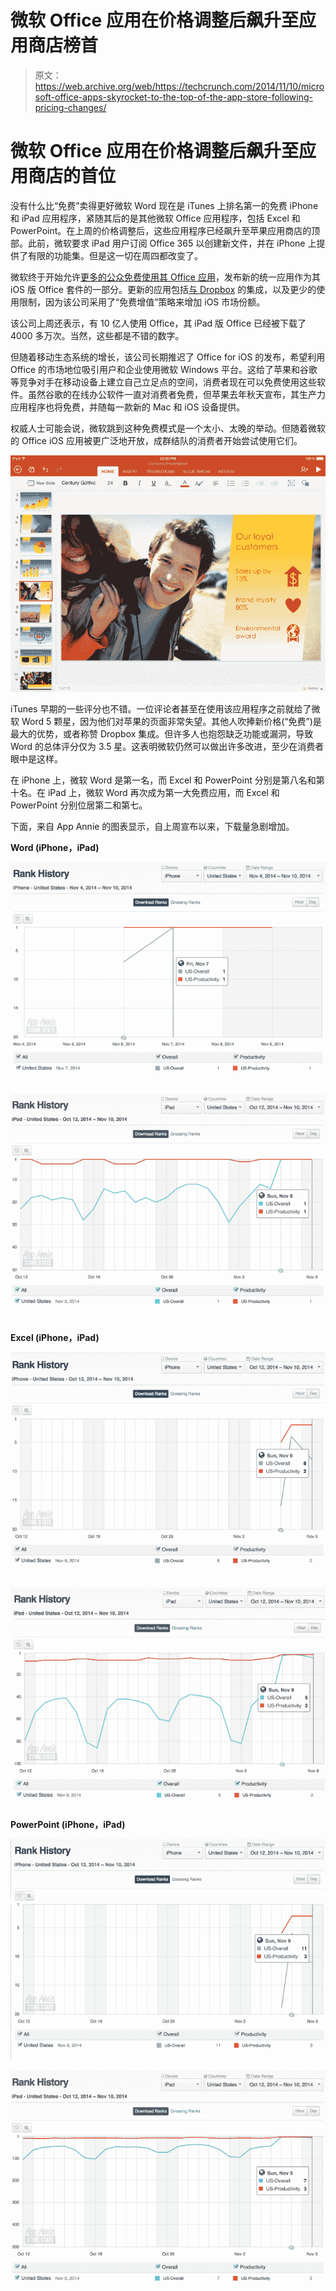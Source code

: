 # 微软 Office 应用在价格调整后飙升至应用商店榜首 

> 原文：<https://web.archive.org/web/https://techcrunch.com/2014/11/10/microsoft-office-apps-skyrocket-to-the-top-of-the-app-store-following-pricing-changes/>

# 微软 Office 应用在价格调整后飙升至应用商店的首位

没有什么比“免费”卖得更好微软 Word 现在是 iTunes 上排名第一的免费 iPhone 和 iPad 应用程序，紧随其后的是其他微软 Office 应用程序，包括 Excel 和 PowerPoint。在上周的价格调整后，这些应用程序已经飙升至苹果应用商店的顶部。此前，微软要求 iPad 用户订阅 Office 365 以创建新文件，并在 iPhone 上提供了有限的功能集。但是这一切在周四都改变了。

微软终于开始允许[更多的公众免费使用其 Office 应用](https://web.archive.org/web/20221209035653/https://beta.techcrunch.com/2014/11/06/microsoft-doubles-down-on-office-for-tablets/)，发布新的统一应用作为其 iOS 版 Office 套件的一部分。更新的应用包括[与 Dropbox](https://web.archive.org/web/20221209035653/https://beta.techcrunch.com/2014/11/06/microsoft-doubles-down-on-office-for-tablets/) 的集成，以及更少的使用限制，因为该公司采用了“免费增值”策略来增加 iOS 市场份额。

该公司上周还表示，有 10 亿人使用 Office，其 iPad 版 Office 已经被下载了 4000 多万次。当然，这些都是不错的数字。

但随着移动生态系统的增长，该公司长期推迟了 Office for iOS 的发布，希望利用 Office 的市场地位吸引用户和企业使用微软 Windows 平台。这给了苹果和谷歌等竞争对手在移动设备上建立自己立足点的空间，消费者现在可以免费使用这些软件。虽然谷歌的在线办公软件一直对消费者免费，但苹果去年秋天宣布，其生产力应用程序也将免费，并随每一款新的 Mac 和 iOS 设备提供。

权威人士可能会说，微软跳到这种免费模式是一个太小、太晚的举动。但随着微软的 Office iOS 应用被更广泛地开放，成群结队的消费者开始尝试使用它们。

![PowerPoint for iPad hero](img/c017595b15c93a2d928d42e1953d0818.png)

iTunes 早期的一些评分也不错。一位评论者甚至在使用该应用程序之前就给了微软 Word 5 颗星，因为他们对苹果的页面非常失望。其他人吹捧新价格(“免费”)是最大的优势，或者称赞 Dropbox 集成。但许多人也抱怨缺乏功能或漏洞，导致 Word 的总体评分仅为 3.5 星。这表明微软仍然可以做出许多改进，至少在消费者眼中是这样。

在 iPhone 上，微软 Word 是第一名，而 Excel 和 PowerPoint 分别是第八名和第十名。在 iPad 上，微软 Word 再次成为第一大免费应用，而 Excel 和 PowerPoint 分别位居第二和第七。

下面，来自 App Annie 的图表显示，自上周宣布以来，下载量急剧增加。

**Word (iPhone，iPad)**

![Screen Shot 2014-11-10 at 11.52.18 AM](img/169cde1dbe0c3dc9e6bd80df1ff2c77c.png)

![Screen Shot 2014-11-10 at 11.56.48 AM](img/f23604c4f6b242fc45920f0bb3c25923.png)

**Excel (iPhone，iPad)**

![Screen Shot 2014-11-10 at 11.53.39 AM](img/f87171124657c02f46768ba78f23ecb9.png)

![Screen Shot 2014-11-10 at 11.56.05 AM](img/e7385026712af1a1aadce396226c91b8.png)

**PowerPoint (iPhone，iPad)**

![Screen Shot 2014-11-10 at 11.54.33 AM](img/853d36a1d397ce8f9774ab78197802aa.png)

![Screen Shot 2014-11-10 at 11.55.03 AM](img/c13e49c5a76d6754d58b20b2e999a3b1.png)